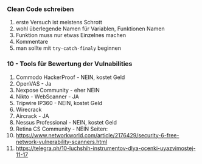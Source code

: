 ### Clean Code schreiben
1. erste Versuch ist meistens Schrott
2. wohl überlegende Namen für Variablen, Funktionen Namen
3. Funktion muss nur etwas Einzelnes machen
4. Kommentare 
5. man sollte mit `try-catch-finaly` beginnen

### 10 - Tools für Bewertung der Vulnabilities
1. Commodo HackerProof - NEIN, kostet Geld
2. OpenVAS - Ja
3. Nexpose Community - eher NEIN
4. Nikto - WebScanner - JA
5. Tripwire IP360 - NEIN, kostet Geld
6. Wirecrack
7. Aircrack - JA
8. Nessus Professional - NEIN, kostet Geld
9. Retina CS Community - NEIN
Seiten:
1. https://www.networkworld.com/article/2176429/security-6-free-network-vulnerability-scanners.html
2. https://telegra.ph/10-luchshih-instrumentov-dlya-ocenki-uyazvimostej-11-17